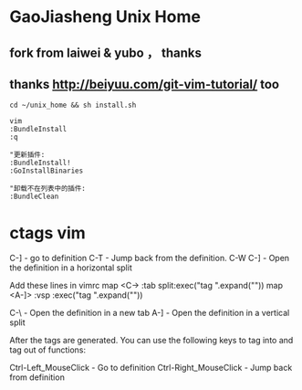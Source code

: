 # GaoJiasheng  Unix Home

## fork from laiwei & yubo ， thanks
## thanks http://beiyuu.com/git-vim-tutorial/ too

    cd ~/unix_home && sh install.sh

    vim
    :BundleInstall
    :q
        
    "更新插件:
    :BundleInstall!
    :GoInstallBinaries

    "卸载不在列表中的插件:
    :BundleClean


ctags vim
====

C-] - go to definition
C-T - Jump back from the definition.
C-W C-] - Open the definition in a horizontal split

Add these lines in vimrc
map <C-\> :tab split<CR>:exec("tag ".expand("<cword>"))<CR>
map <A-]> :vsp <CR>:exec("tag ".expand("<cword>"))<CR>

C-\ - Open the definition in a new tab
A-] - Open the definition in a vertical split

After the tags are generated. You can use the following keys to tag into and tag out of functions:

Ctrl-Left_MouseClick - Go to definition
Ctrl-Right_MouseClick - Jump back from definition
